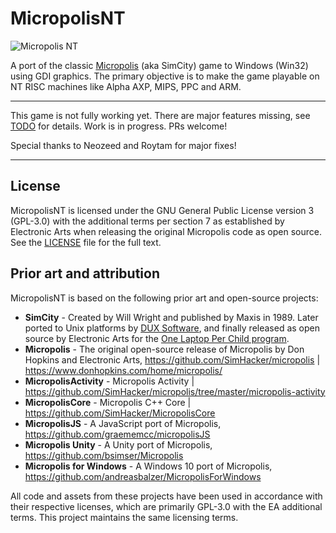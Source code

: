# MicropolisNT

![Micropolis NT](micropolisnt.png)

A port of the classic [Micropolis](https://github.com/SimHacker/micropolis) (aka SimCity) game to Windows (Win32) using GDI graphics. The primary objective is to make the game playable on NT RISC machines like Alpha AXP, MIPS, PPC and ARM.

--------------

This game is not fully working yet. There are major features missing, see [TODO](TODO.md) for details. Work is in progress. PRs welcome!

Special thanks to Neozeed and Roytam for major fixes!

--------------

## License

MicropolisNT is licensed under the GNU General Public License version 3 (GPL-3.0) with the additional terms per section 7 as established by Electronic Arts when releasing the original Micropolis code as open source. See the [LICENSE](LICENSE) file for the full text.

## Prior art and attribution

MicropolisNT is based on the following prior art and open-source projects:

- **SimCity** - Created by Will Wright and published by Maxis in 1989. Later ported to Unix platforms by [DUX Software](https://web.archive.org/web/19970714233606/http://www.dux.com/simctyux.html), and finally released as open source by Electronic Arts for the [One Laptop Per Child program](https://wiki.laptop.org/go/Micropolis).
- **Micropolis** - The original open-source release of Micropolis by Don Hopkins and Electronic Arts, https://github.com/SimHacker/micropolis | https://www.donhopkins.com/home/micropolis/
- **MicropolisActivity** - Micropolis Activity | https://github.com/SimHacker/micropolis/tree/master/micropolis-activity
- **MicropolisCore** - Micropolis C++ Core | https://github.com/SimHacker/MicropolisCore
- **MicropolisJS** - A JavaScript port of Micropolis, https://github.com/graememcc/micropolisJS
- **Micropolis Unity** - A Unity port of Micropolis, https://github.com/bsimser/Micropolis
- **Micropolis for Windows** - A Windows 10 port of Micropolis, https://github.com/andreasbalzer/MicropolisForWindows

All code and assets from these projects have been used in accordance with their respective licenses, which are primarily GPL-3.0 with the EA additional terms. This project maintains the same licensing terms.
